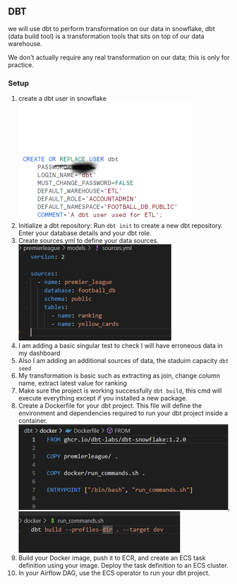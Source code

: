 ## DBT

we will use dbt to perform transformation on our data in snowflake,
dbt (data build tool) is a transformation tools that sits on top of our data warehouse.

We don't actually require any real transformation on our data; this is only for practice.

### Setup

1. create a dbt user in snowflake ![user to connect to snowflake](../images/dbt_user.png)
2. Initialize a dbt repository: Run `dbt init` to create a new dbt repository. Enter your database details and your dbt role.
3. Create sources.yml to define your data sources. ![source.yml](../images/dbt_sources.png)
4. I am adding a basic singular test to check I will have erroneous data in my dashboard
5. Also I am adding an additional sources of data, the staduim capacity 
`dbt seed`
6. My transformation is basic such as extracting as join, change column name, extract latest value for ranking
7. Make sure the project  is working successfully `dbt build`, this cmd will execute everything except if you installed a new package.
8. Create a Dockerfile for your dbt project. This file will define the environment and dependencies required to run your dbt project inside a container. ![Dockerfile](../images/Dockerfile_dbt1.png), ![Dockerfile](../images/Dockerfile_dbt2.png)
9. Build your Docker image, push it to ECR, and create an ECS task definition using your image. Deploy the task definition to an ECS cluster.
10. In your Airflow DAG, use the ECS operator to run your dbt project.